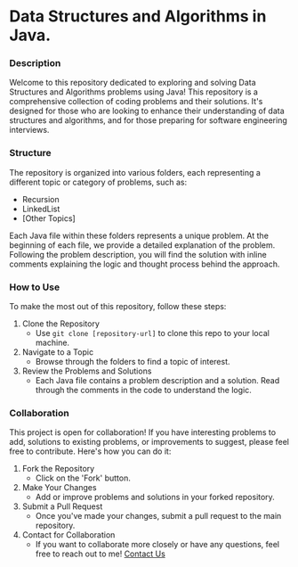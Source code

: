 # Data Structures and Algorithms in Java.

### Description

Welcome to this repository dedicated to exploring and solving Data Structures and Algorithms problems using Java! This repository is a comprehensive collection of coding problems and their solutions. It's designed for those who are looking to enhance their understanding of data structures and algorithms, and for those preparing for software engineering interviews.

### Structure

The repository is organized into various folders, each representing a different topic or category of problems, such as:

 - Recursion
 - LinkedList
 - [Other Topics]

Each Java file within these folders represents a unique problem. At the beginning of each file, we provide a detailed explanation of the problem. Following the problem description, you will find the solution with inline comments explaining the logic and thought process behind the approach.

### How to Use

To make the most out of this repository, follow these steps:

1. Clone the Repository
   - Use `git clone [repository-url]` to clone this repo to your local machine.
2. Navigate to a Topic
   - Browse through the folders to find a topic of interest.
3. Review the Problems and Solutions
   - Each Java file contains a problem description and a solution. Read through the comments in the code to understand the logic.

### Collaboration

This project is open for collaboration! If you have interesting problems to add, solutions to existing problems, or improvements to suggest, please feel free to contribute. Here's how you can do it:

1. Fork the Repository
   - Click on the 'Fork' button.
2. Make Your Changes
   - Add or improve problems and solutions in your forked repository.
3. Submit a Pull Request
   - Once you've made your changes, submit a pull request to the main repository.
4. Contact for Collaboration
   - If you want to collaborate more closely or have any questions, feel free to reach out to me! [Contact Us](mailto:konoha.ninja.itachi07@gmail.com)
